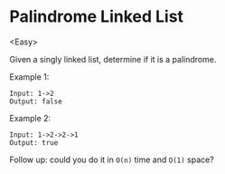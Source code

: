 # Palindrome Linked List

\<Easy>

Given a singly linked list, determine if it is a palindrome.

Example 1:

```
Input: 1->2
Output: false
```

Example 2:

```
Input: 1->2->2->1
Output: true
```

Follow up: could you do it in `O(n)` time and `O(1)` space?
